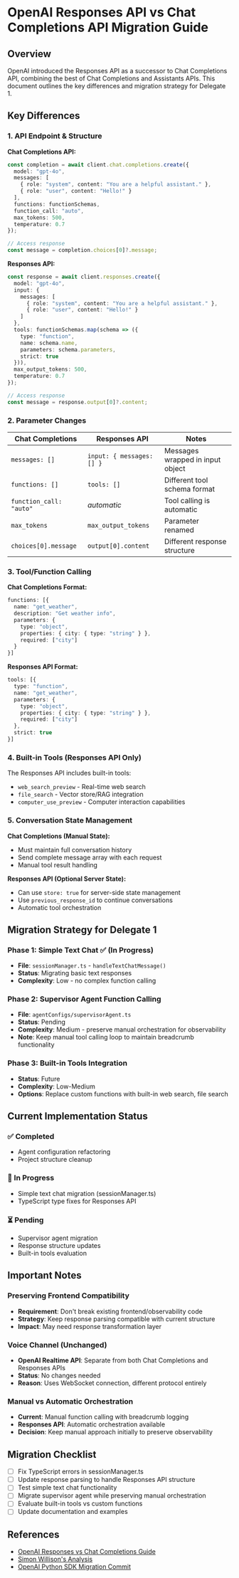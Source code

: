 # OpenAI Responses API vs Chat Completions API Migration Guide

## Overview

OpenAI introduced the Responses API as a successor to Chat Completions API, combining the best of Chat Completions and Assistants APIs. This document outlines the key differences and migration strategy for Delegate 1.

## Key Differences

### 1. API Endpoint & Structure

**Chat Completions API:**
```typescript
const completion = await client.chat.completions.create({
  model: "gpt-4o",
  messages: [
    { role: "system", content: "You are a helpful assistant." },
    { role: "user", content: "Hello!" }
  ],
  functions: functionSchemas,
  function_call: "auto",
  max_tokens: 500,
  temperature: 0.7
});

// Access response
const message = completion.choices[0]?.message;
```

**Responses API:**
```typescript
const response = await client.responses.create({
  model: "gpt-4o",
  input: {
    messages: [
      { role: "system", content: "You are a helpful assistant." },
      { role: "user", content: "Hello!" }
    ]
  },
  tools: functionSchemas.map(schema => ({
    type: "function",
    name: schema.name,
    parameters: schema.parameters,
    strict: true
  })),
  max_output_tokens: 500,
  temperature: 0.7
});

// Access response
const message = response.output[0]?.content;
```

### 2. Parameter Changes

| Chat Completions | Responses API | Notes |
|------------------|---------------|-------|
| `messages: []` | `input: { messages: [] }` | Messages wrapped in input object |
| `functions: []` | `tools: []` | Different tool schema format |
| `function_call: "auto"` | *automatic* | Tool calling is automatic |
| `max_tokens` | `max_output_tokens` | Parameter renamed |
| `choices[0].message` | `output[0].content` | Different response structure |

### 3. Tool/Function Calling

**Chat Completions Format:**
```typescript
functions: [{
  name: "get_weather",
  description: "Get weather info",
  parameters: {
    type: "object",
    properties: { city: { type: "string" } },
    required: ["city"]
  }
}]
```

**Responses API Format:**
```typescript
tools: [{
  type: "function",
  name: "get_weather",
  parameters: {
    type: "object",
    properties: { city: { type: "string" } },
    required: ["city"]
  },
  strict: true
}]
```

### 4. Built-in Tools (Responses API Only)

The Responses API includes built-in tools:
- `web_search_preview` - Real-time web search
- `file_search` - Vector store/RAG integration  
- `computer_use_preview` - Computer interaction capabilities

### 5. Conversation State Management

**Chat Completions (Manual State):**
- Must maintain full conversation history
- Send complete message array with each request
- Manual tool result handling

**Responses API (Optional Server State):**
- Can use `store: true` for server-side state management
- Use `previous_response_id` to continue conversations
- Automatic tool orchestration

## Migration Strategy for Delegate 1

### Phase 1: Simple Text Chat ✅ (In Progress)
- **File**: `sessionManager.ts` - `handleTextChatMessage()`
- **Status**: Migrating basic text responses
- **Complexity**: Low - no complex function calling

### Phase 2: Supervisor Agent Function Calling
- **File**: `agentConfigs/supervisorAgent.ts`
- **Status**: Pending
- **Complexity**: Medium - preserve manual orchestration for observability
- **Note**: Keep manual tool calling loop to maintain breadcrumb functionality

### Phase 3: Built-in Tools Integration
- **Status**: Future
- **Complexity**: Low-Medium
- **Options**: Replace custom functions with built-in web search, file search

## Current Implementation Status

### ✅ Completed
- Agent configuration refactoring
- Project structure cleanup

### 🔄 In Progress  
- Simple text chat migration (sessionManager.ts)
- TypeScript type fixes for Responses API

### ⏳ Pending
- Supervisor agent migration
- Response structure updates
- Built-in tools evaluation

## Important Notes

### Preserving Frontend Compatibility
- **Requirement**: Don't break existing frontend/observability code
- **Strategy**: Keep response parsing compatible with current structure
- **Impact**: May need response transformation layer

### Voice Channel (Unchanged)
- **OpenAI Realtime API**: Separate from both Chat Completions and Responses APIs
- **Status**: No changes needed
- **Reason**: Uses WebSocket connection, different protocol entirely

### Manual vs Automatic Orchestration
- **Current**: Manual function calling with breadcrumb logging
- **Responses API**: Automatic orchestration available
- **Decision**: Keep manual approach initially to preserve observability

## Migration Checklist

- [ ] Fix TypeScript errors in sessionManager.ts
- [ ] Update response parsing to handle Responses API structure
- [ ] Test simple text chat functionality
- [ ] Migrate supervisor agent while preserving manual orchestration
- [ ] Evaluate built-in tools vs custom functions
- [ ] Update documentation and examples

## References

- [OpenAI Responses vs Chat Completions Guide](https://platform.openai.com/docs/guides/responses-vs-chat-completions)
- [Simon Willison's Analysis](https://simonwillison.net/2025/Mar/11/responses-vs-chat-completions/)
- [OpenAI Python SDK Migration Commit](https://github.com/openai/openai-python/commit/2954945ecc185259cfd7cd33c8cbc818a88e4e1b)
